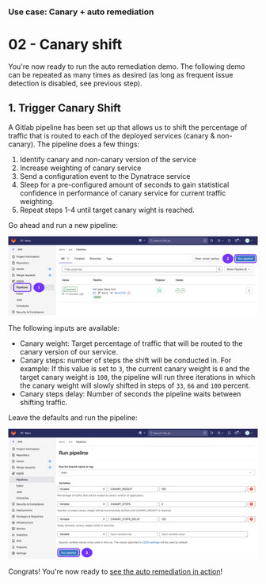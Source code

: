 ### Use case: Canary + auto remediation

# 02 - Canary shift

You're now ready to run the auto remediation demo. The following demo can be repeated as many times as desired (as long as frequent issue detection is disabled, see previous step).

## 1. Trigger Canary Shift

A Gitlab pipeline has been set up that allows us to shift the percentage of traffic that is routed to each of the deployed services (canary & non-canary). The pipeline does a few things:

  1) Identify canary and non-canary version of the service
  2) Increase weighting of canary service
  3) Send a configuration event to the Dynatrace service
  4) Sleep for a pre-configured amount of seconds to gain statistical confidence in performance of canary service for current traffic weighting.
  5) Repeat steps 1-4 until target canary wight is reached.

Go ahead and run a new pipeline:

![gitlab_run_pipeline_1](assets/gitlab_run_pipeline_1.png)

The following inputs are available:

- Canary weight: Target percentage of traffic that will be routed to the canary version of our service.
- Canary steps: number of steps the shift will be conducted in. For example: If this value is set to `3`, the current canary weight is `0` and the target canary weight is `100`, the pipeline will run three iterations in which the canary weight will slowly shifted in steps of `33`, `66` and `100` percent.
- Canary steps delay: Number of seconds the pipeline waits between shifting traffic.

Leave the defaults and run the pipeline:

![gitlab_run_pipeline_2](assets/gitlab_run_pipeline_2.png)

Congrats! You're now ready to [see the auto remediation in action](/03_auto_remediation)!
